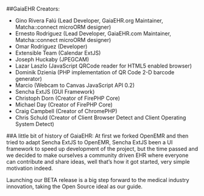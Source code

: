 ##GaiaEHR Creators:
- Gino Rivera Falú (Lead Developer, GaiaEHR.org Maintainer, Matcha::connect microORM designer)
- Ernesto Rodriguez (Lead Developer, GaiaEHR.com Maintainer, Matcha::connect microORM designer)
- Omar Rodriguez (Developer)
- Extensible Team (Calendar ExtJS)
- Joseph Huckaby (JPEGCAM)
- Lazar Laszlo (JavaScript QRCode reader for HTML5 enabled browser)
- Dominik Dzienia (PHP implementation of QR Code 2-D barcode generator)
- Marcio (Webcam to Canvas JavaScript API 0.2)
- Sencha ExtJS (GUI Framework)
- Christoph Dorn (Creator of FirePHP Core)
- Michael Day (Creator of FirePHP Core)
- Craig Campbell (Creator of ChromePHP)
- Chris Schuld (Creator of Client Browser Detect and Client Operating System Detect)

##A little bit of history of GaiaEHR:
At first we forked OpenEMR and then tried to adapt Sencha ExtJS to OpenEMR, Sencha ExtJS 
been a UI framework to speed up development of the project, but the time passed and we 
decided to make ourselves a community driven EHR where everyone can contribute and share 
ideas, well that’s how it got started, very simple motivation indeed. 

Launching our BETA release  is a big step forward to the medical industry innovation, 
taking the Open Source ideal as our guide.
